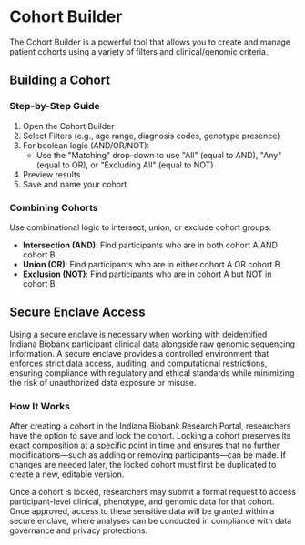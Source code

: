 # Cohort Builder

The Cohort Builder is a powerful tool that allows you to create and manage patient cohorts using a variety of filters and clinical/genomic criteria.

## Building a Cohort

### Step-by-Step Guide

1. Open the Cohort Builder
2. Select Filters (e.g., age range, diagnosis codes, genotype presence)
3. For boolean logic (AND/OR/NOT):
   - Use the "Matching" drop-down to use "All" (equal to AND), "Any" (equal to OR), or "Excluding All" (equal to NOT)
4. Preview results
5. Save and name your cohort

### Combining Cohorts

Use combinational logic to intersect, union, or exclude cohort groups:

- **Intersection (AND)**: Find participants who are in both cohort A AND cohort B
- **Union (OR)**: Find participants who are in either cohort A OR cohort B
- **Exclusion (NOT)**: Find participants who are in cohort A but NOT in cohort B

## Secure Enclave Access

Using a secure enclave is necessary when working with deidentified Indiana Biobank participant clinical data alongside raw genomic sequencing information. A secure enclave provides a controlled environment that enforces strict data access, auditing, and computational restrictions, ensuring compliance with regulatory and ethical standards while minimizing the risk of unauthorized data exposure or misuse.

### How It Works

After creating a cohort in the Indiana Biobank Research Portal, researchers have the option to save and lock the cohort. Locking a cohort preserves its exact composition at a specific point in time and ensures that no further modifications—such as adding or removing participants—can be made. If changes are needed later, the locked cohort must first be duplicated to create a new, editable version.

Once a cohort is locked, researchers may submit a formal request to access participant-level clinical, phenotype, and genomic data for that cohort. Once approved, access to these sensitive data will be granted within a secure enclave, where analyses can be conducted in compliance with data governance and privacy protections.
